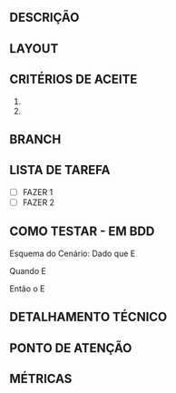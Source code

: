 ## DESCRIÇÃO

<!-- SE BUG 
### EVIDENCIAS DOS ERRO

### COMO SIMULAR
-->

## LAYOUT

## CRITÉRIOS DE ACEITE
1. 
2. 

## BRANCH

## LISTA DE TAREFA
- [ ] FAZER 1 
- [ ] FAZER 2

## COMO TESTAR - EM BDD

Esquema do Cenário:
  Dado   que 
  E 
 
  Quando 
  E      

  Então  o 
  E      

## DETALHAMENTO TÉCNICO

## PONTO DE ATENÇÃO

## MÉTRICAS


